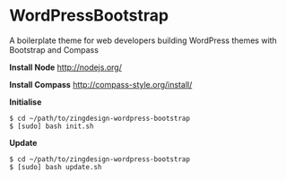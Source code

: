 WordPressBootstrap
==================

A boilerplate theme for web developers building WordPress themes with Bootstrap and Compass

**Install Node**
http://nodejs.org/

**Install Compass**
http://compass-style.org/install/

**Initialise**

```
$ cd ~/path/to/zingdesign-wordpress-bootstrap
$ [sudo] bash init.sh
```

**Update**

```
$ cd ~/path/to/zingdesign-wordpress-bootstrap
$ [sudo] bash update.sh
```
